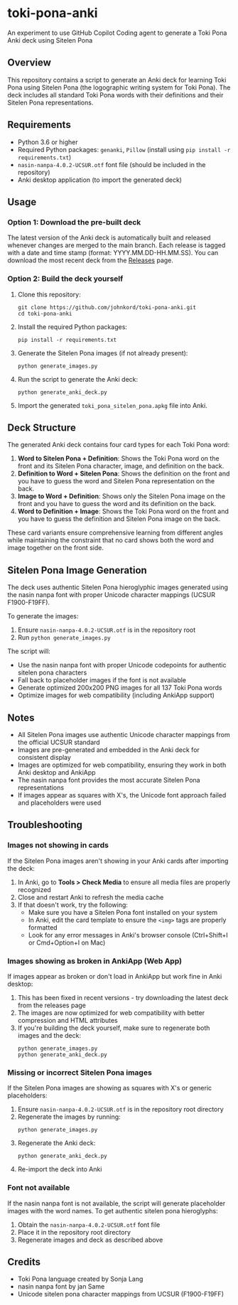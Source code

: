 # toki-pona-anki
An experiment to use GitHub Copilot Coding agent to generate a Toki Pona Anki deck using Sitelen Pona

## Overview

This repository contains a script to generate an Anki deck for learning Toki Pona using Sitelen Pona (the logographic writing system for Toki Pona). The deck includes all standard Toki Pona words with their definitions and their Sitelen Pona representations.

## Requirements

- Python 3.6 or higher
- Required Python packages: `genanki`, `Pillow` (install using `pip install -r requirements.txt`)
- `nasin-nanpa-4.0.2-UCSUR.otf` font file (should be included in the repository)
- Anki desktop application (to import the generated deck)

## Usage

### Option 1: Download the pre-built deck

The latest version of the Anki deck is automatically built and released whenever changes are merged to the main branch. Each release is tagged with a date and time stamp (format: YYYY.MM.DD-HH.MM.SS). You can download the most recent deck from the [Releases](https://github.com/johnkord/toki-pona-anki/releases) page.

### Option 2: Build the deck yourself

1. Clone this repository:
   ```
   git clone https://github.com/johnkord/toki-pona-anki.git
   cd toki-pona-anki
   ```

2. Install the required Python packages:
   ```
   pip install -r requirements.txt
   ```

3. Generate the Sitelen Pona images (if not already present):
   ```
   python generate_images.py
   ```

4. Run the script to generate the Anki deck:
   ```
   python generate_anki_deck.py
   ```

5. Import the generated `toki_pona_sitelen_pona.apkg` file into Anki.

## Deck Structure

The generated Anki deck contains four card types for each Toki Pona word:

1. **Word to Sitelen Pona + Definition**: Shows the Toki Pona word on the front and its Sitelen Pona character, image, and definition on the back.
2. **Definition to Word + Sitelen Pona**: Shows the definition on the front and you have to guess the word and Sitelen Pona representation on the back.
3. **Image to Word + Definition**: Shows only the Sitelen Pona image on the front and you have to guess the word and its definition on the back.
4. **Word to Definition + Image**: Shows the Toki Pona word on the front and you have to guess the definition and Sitelen Pona image on the back.

These card variants ensure comprehensive learning from different angles while maintaining the constraint that no card shows both the word and image together on the front side.

## Sitelen Pona Image Generation

The deck uses authentic Sitelen Pona hieroglyphic images generated using the nasin nanpa font with proper Unicode character mappings (UCSUR F1900-F19FF). 

To generate the images:
1. Ensure `nasin-nanpa-4.0.2-UCSUR.otf` is in the repository root
2. Run `python generate_images.py`

The script will:
- Use the nasin nanpa font with proper Unicode codepoints for authentic sitelen pona characters
- Fall back to placeholder images if the font is not available
- Generate optimized 200x200 PNG images for all 137 Toki Pona words
- Optimize images for web compatibility (including AnkiApp support)

## Notes

- All Sitelen Pona images use authentic Unicode character mappings from the official UCSUR standard
- Images are pre-generated and embedded in the Anki deck for consistent display
- Images are optimized for web compatibility, ensuring they work in both Anki desktop and AnkiApp
- The nasin nanpa font provides the most accurate Sitelen Pona representations
- If images appear as squares with X's, the Unicode font approach failed and placeholders were used

## Troubleshooting

### Images not showing in cards

If the Sitelen Pona images aren't showing in your Anki cards after importing the deck:

1. In Anki, go to **Tools > Check Media** to ensure all media files are properly recognized
2. Close and restart Anki to refresh the media cache
3. If that doesn't work, try the following:
   - Make sure you have a Sitelen Pona font installed on your system
   - In Anki, edit the card template to ensure the `<img>` tags are properly formatted
   - Look for any error messages in Anki's browser console (Ctrl+Shift+I or Cmd+Option+I on Mac)

### Images showing as broken in AnkiApp (Web App)

If images appear as broken or don't load in AnkiApp but work fine in Anki desktop:

1. This has been fixed in recent versions - try downloading the latest deck from the releases page
2. The images are now optimized for web compatibility with better compression and HTML attributes
3. If you're building the deck yourself, make sure to regenerate both images and the deck:
   ```
   python generate_images.py
   python generate_anki_deck.py
   ```

### Missing or incorrect Sitelen Pona images

If the Sitelen Pona images are showing as squares with X's or generic placeholders:

1. Ensure `nasin-nanpa-4.0.2-UCSUR.otf` is in the repository root directory
2. Regenerate the images by running:
   ```
   python generate_images.py
   ```
3. Regenerate the Anki deck:
   ```
   python generate_anki_deck.py
   ```
4. Re-import the deck into Anki

### Font not available

If the nasin nanpa font is not available, the script will generate placeholder images with the word names. To get authentic sitelen pona hieroglyphs:

1. Obtain the `nasin-nanpa-4.0.2-UCSUR.otf` font file
2. Place it in the repository root directory
3. Regenerate images and deck as described above

## Credits

- Toki Pona language created by Sonja Lang
- nasin nanpa font by jan Same
- Unicode sitelen pona character mappings from UCSUR (F1900-F19FF)
